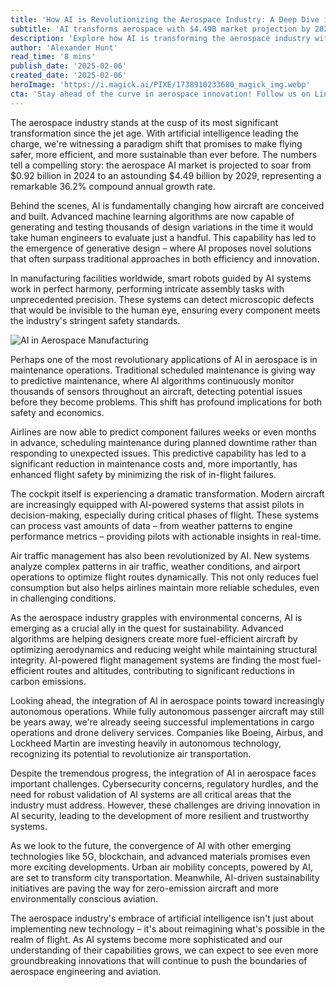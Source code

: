 ```yaml
---
title: 'How AI is Revolutionizing the Aerospace Industry: A Deep Dive into the Future of Flight'
subtitle: 'AI transforms aerospace with $4.49B market projection by 2029'
description: 'Explore how AI is transforming the aerospace industry with groundbreaking innovations in automated design, predictive maintenance, and autonomous flight systems, projected to reach $4.49 billion by 2029.'
author: 'Alexander Hunt'
read_time: '8 mins'
publish_date: '2025-02-06'
created_date: '2025-02-06'
heroImage: 'https://i.magick.ai/PIXE/1738910233680_magick_img.webp'
cta: 'Stay ahead of the curve in aerospace innovation! Follow us on LinkedIn for daily updates on how AI is transforming the future of flight.'
---
```


The aerospace industry stands at the cusp of its most significant transformation since the jet age. With artificial intelligence leading the charge, we're witnessing a paradigm shift that promises to make flying safer, more efficient, and more sustainable than ever before. The numbers tell a compelling story: the aerospace AI market is projected to soar from $0.92 billion in 2024 to an astounding $4.49 billion by 2029, representing a remarkable 36.2% compound annual growth rate.

Behind the scenes, AI is fundamentally changing how aircraft are conceived and built. Advanced machine learning algorithms are now capable of generating and testing thousands of design variations in the time it would take human engineers to evaluate just a handful. This capability has led to the emergence of generative design – where AI proposes novel solutions that often surpass traditional approaches in both efficiency and innovation.

In manufacturing facilities worldwide, smart robots guided by AI systems work in perfect harmony, performing intricate assembly tasks with unprecedented precision. These systems can detect microscopic defects that would be invisible to the human eye, ensuring every component meets the industry's stringent safety standards.

![AI in Aerospace Manufacturing](https://images.magick.ai/aerospace-ai-revolution.jpg)

Perhaps one of the most revolutionary applications of AI in aerospace is in maintenance operations. Traditional scheduled maintenance is giving way to predictive maintenance, where AI algorithms continuously monitor thousands of sensors throughout an aircraft, detecting potential issues before they become problems. This shift has profound implications for both safety and economics.

Airlines are now able to predict component failures weeks or even months in advance, scheduling maintenance during planned downtime rather than responding to unexpected issues. This predictive capability has led to a significant reduction in maintenance costs and, more importantly, has enhanced flight safety by minimizing the risk of in-flight failures.

The cockpit itself is experiencing a dramatic transformation. Modern aircraft are increasingly equipped with AI-powered systems that assist pilots in decision-making, especially during critical phases of flight. These systems can process vast amounts of data – from weather patterns to engine performance metrics – providing pilots with actionable insights in real-time.

Air traffic management has also been revolutionized by AI. New systems analyze complex patterns in air traffic, weather conditions, and airport operations to optimize flight routes dynamically. This not only reduces fuel consumption but also helps airlines maintain more reliable schedules, even in challenging conditions.

As the aerospace industry grapples with environmental concerns, AI is emerging as a crucial ally in the quest for sustainability. Advanced algorithms are helping designers create more fuel-efficient aircraft by optimizing aerodynamics and reducing weight while maintaining structural integrity. AI-powered flight management systems are finding the most fuel-efficient routes and altitudes, contributing to significant reductions in carbon emissions.

Looking ahead, the integration of AI in aerospace points toward increasingly autonomous operations. While fully autonomous passenger aircraft may still be years away, we're already seeing successful implementations in cargo operations and drone delivery services. Companies like Boeing, Airbus, and Lockheed Martin are investing heavily in autonomous technology, recognizing its potential to revolutionize air transportation.

Despite the tremendous progress, the integration of AI in aerospace faces important challenges. Cybersecurity concerns, regulatory hurdles, and the need for robust validation of AI systems are all critical areas that the industry must address. However, these challenges are driving innovation in AI security, leading to the development of more resilient and trustworthy systems.

As we look to the future, the convergence of AI with other emerging technologies like 5G, blockchain, and advanced materials promises even more exciting developments. Urban air mobility concepts, powered by AI, are set to transform city transportation. Meanwhile, AI-driven sustainability initiatives are paving the way for zero-emission aircraft and more environmentally conscious aviation.

The aerospace industry's embrace of artificial intelligence isn't just about implementing new technology – it's about reimagining what's possible in the realm of flight. As AI systems become more sophisticated and our understanding of their capabilities grows, we can expect to see even more groundbreaking innovations that will continue to push the boundaries of aerospace engineering and aviation.